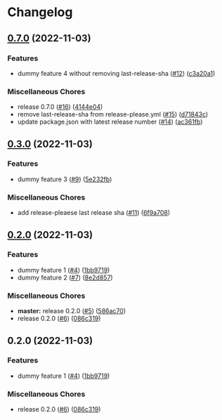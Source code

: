 # Changelog

## [0.7.0](https://github.com/cheeyang/release-please-test/compare/v0.3.0...v0.7.0) (2022-11-03)


### Features

* dummy feature 4 without removing last-release-sha ([#12](https://github.com/cheeyang/release-please-test/issues/12)) ([c3a20a1](https://github.com/cheeyang/release-please-test/commit/c3a20a1ca1f1ab5f00871f42684db8153caa2357))


### Miscellaneous Chores

* release 0.7.0 ([#16](https://github.com/cheeyang/release-please-test/issues/16)) ([4144e04](https://github.com/cheeyang/release-please-test/commit/4144e046e95c23395a1307fa2a58abd0f26a4906))
* remove last-release-sha from release-please.yml ([#15](https://github.com/cheeyang/release-please-test/issues/15)) ([d71843c](https://github.com/cheeyang/release-please-test/commit/d71843cd11dce55128e6b5d8220c521c371d7e04))
* update package.json with latest release number ([#14](https://github.com/cheeyang/release-please-test/issues/14)) ([ac361fb](https://github.com/cheeyang/release-please-test/commit/ac361fb3608730517eabc9c15ccdf0c39e2d764e))

## [0.3.0](https://github.com/cheeyang/release-please-test/compare/v0.2.0...v0.3.0) (2022-11-03)


### Features

* dummy feature 3 ([#9](https://github.com/cheeyang/release-please-test/issues/9)) ([5e232fb](https://github.com/cheeyang/release-please-test/commit/5e232fbcc9823fec5dbc14972a04a8be13ca7436))


### Miscellaneous Chores

* add release-pleaese last release sha ([#11](https://github.com/cheeyang/release-please-test/issues/11)) ([6f9a708](https://github.com/cheeyang/release-please-test/commit/6f9a708167e590a8d6e5785ddfe101b15f62dd50))

## [0.2.0](https://github.com/cheeyang/release-please-test/compare/v0.2.0...v0.2.0) (2022-11-03)


### Features

* dummy feature 1 ([#4](https://github.com/cheeyang/release-please-test/issues/4)) ([1bb9719](https://github.com/cheeyang/release-please-test/commit/1bb97194892c408c1a15245ff05154462f61cab6))
* dummy feature 2 ([#7](https://github.com/cheeyang/release-please-test/issues/7)) ([8e2d857](https://github.com/cheeyang/release-please-test/commit/8e2d857a1d74c861be407d97e8536ad62268bf19))


### Miscellaneous Chores

* **master:** release 0.2.0 ([#5](https://github.com/cheeyang/release-please-test/issues/5)) ([586ac70](https://github.com/cheeyang/release-please-test/commit/586ac7075631df24f25d95e08d4d375a9d2605c2))
* release 0.2.0 ([#6](https://github.com/cheeyang/release-please-test/issues/6)) ([086c319](https://github.com/cheeyang/release-please-test/commit/086c31949f44d5820bc82352ab6910e544d0e4fe))

## 0.2.0 (2022-11-03)


### Features

* dummy feature 1 ([#4](https://github.com/cheeyang/release-please-test/issues/4)) ([1bb9719](https://github.com/cheeyang/release-please-test/commit/1bb97194892c408c1a15245ff05154462f61cab6))


### Miscellaneous Chores

* release 0.2.0 ([#6](https://github.com/cheeyang/release-please-test/issues/6)) ([086c319](https://github.com/cheeyang/release-please-test/commit/086c31949f44d5820bc82352ab6910e544d0e4fe))
